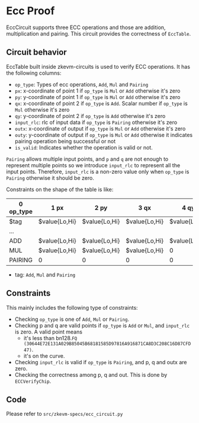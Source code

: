 # Ecc Proof

EccCircuit supports three ECC operations and those are addition, multiplication and pairing. This circuit provides the correctness of `EccTable`.

## Circuit behavior

EccTable built inside zkevm-circuits is used to verify ECC operations. It has the following columns:
- `op_type`: Types of ecc operations, `Add`, `Mul` and `Pairing`
- `px`: x-coordinate of point 1 if `op_type` is `Mul` or `Add` otherwise it's zero
- `py`: y-coordinate of point 1 if `op_type` is `Mul` or `Add` otherwise it's zero
- `qx`: x-coordinate of point 2 if `op_type` is `Add`. Scalar number if `op_type` is `Mul` otherwise it's zero
- `qy`: y-coordinate of point 2 if `op_type` is `Add` otherwise it's zero
- `input_rlc`: rlc of input data if `op_type` is `Pairing` otherwise it's zero
- `outx`: x-coordinate of output if `op_type` is `Mul` or `Add` otherwise it's zero
- `outy`: y-coordinate of output if `op_type` is `Mul` or `Add` otherwise it indicates pairing operation being successful or not
- `is_valid`: Indicates whether the operation is valid or not.

`Pairing` allows multiple input points, and `p` and `q` are not enough to represent multiple points so we introduce `input_rlc` to represent all the input points. Therefore, `input_rlc` is a non-zero value only when `op_type` is `Pairing` otherwise it should be zero.

Constraints on the shape of the table is like:

| 0 op_type | 1 px          | 2 py          | 3 qx          | 4 qy          | 5 input_rlc   | 6 outx        | 7 outy        | 8 is_valid |
| --------- | ------------- | ------------- | ------------- | ------------- | ------------- | ------------- | ------------- | ---------- |
|   $tag    | $value{Lo,Hi} | $value{Lo,Hi} | $value{Lo,Hi} | $value{Lo,Hi} | $input_rlc    | $value{Lo,Hi} | $value{Lo,Hi} |    bool    |  
|...||||||||
|   ADD    | $value{Lo,Hi} | $value{Lo,Hi} | $value{Lo,Hi} | $value{Lo,Hi} | 0   | $value{Lo,Hi} | $value{Lo,Hi} |    0/1    |  
|   MUL    | $value{Lo,Hi} | $value{Lo,Hi} | $value{Lo,Hi} | 0 | 0   | $value{Lo,Hi} | $value{Lo,Hi} |    0/1    |  
|  PAIRING | 0 | 0 | 0 | 0 | $value:rlc   | 0 | 0/1 |    0/1    |  

- tag: `Add`, `Mul` and `Pairing`


## Constraints

This mainly includes the following type of constraints:
- Checking `op_type` is one of `Add`, `Mul` or `Pairing`.
- Checking p and q are valid points if `op_type` is `Add` or `Mul`, and `input_rlc` is zero. A valid point means
  - it's less than bn128.`FQ (30644E72E131A029B85045B68181585D97816A916871CA8D3C208C16D87CFD47)`.
  - it's on the curve.
- Checking `input_rlc` is valid if `op_type` is `Pairing`, and p, q and outx are zero.
- Checking the correctness among p, q and out. This is done by `ECCVerifyChip`.


## Code

Please refer to `src/zkevm-specs/ecc_circuit.py`
